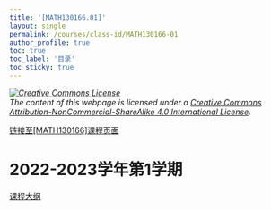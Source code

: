 ```yaml
---
title: '[MATH130166.01]'
layout: single
permalink: /courses/class-id/MATH130166-01
author_profile: true
toc: true
toc_label: '目录'
toc_sticky: true
---
```


<div class='notice--warning'>
	<p><i><a rel='license' href='http://creativecommons.org/licenses/by-nc-sa/4.0/'><img alt='Creative Commons License' style='border-width:0' src='https://i.creativecommons.org/l/by-nc-sa/4.0/88x31.png' /></a><br /> The content of this webpage is licensed under a <a rel='license' href='http://creativecommons.org/licenses/by-nc-sa/4.0/'>Creative Commons Attribution-NonCommercial-ShareAlike 4.0 International License</a>.</i></p>
</div>

<a href='https://fdu-math.github.io/courses/MATH130166'>链接至[MATH130166]课程页面<a>

# 2022-2023学年第1学期

<a href='https://fdu-math.github.io/courses/syllabus/MATH130166.01-2022-2023-1 (Encrypted).pdf'>课程大纲</a>